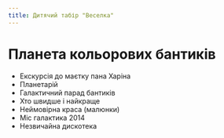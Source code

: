 ```yaml
---
title: Дитячий табір "Веселка"
---
```


# Планета кольорових бантиків

- Екскурсія до маєтку пана Харіна
- Планетарій
- Галактичний парад бантиків
- Хто швидше і найкраще
- Неймовірна краса (малюнки)
- Міс галактика 2014
- Незвичайна дискотека

<slideshow id="_/72157654040835168" />
